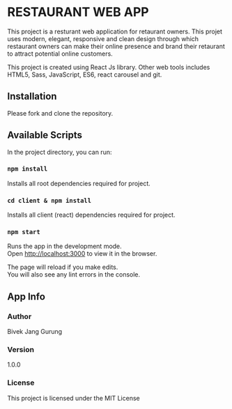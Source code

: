 # RESTAURANT WEB APP

This project is a resturant web application for retaurant owners. This projet uses modern, elegant, responsive and clean design through which restaurant owners can make their online presence and brand their retaurant to attract potential online customers.

This project is created using React Js library. Other web tools includes HTML5, Sass, JavaScript, ES6, react carousel and git.

## Installation

Please fork and clone the repository.

## Available Scripts

In the project directory, you can run:

### `npm install`

Installs all root dependencies required for project.

### `cd client & npm install`

Installs all client (react) dependencies required for project.

### `npm start`

Runs the app in the development mode.<br />
Open [http://localhost:3000](http://localhost:3000) to view it in the browser.

The page will reload if you make edits.<br />
You will also see any lint errors in the console.

## App Info

### Author

Bivek Jang Gurung

### Version

1.0.0

### License

This project is licensed under the MIT License
